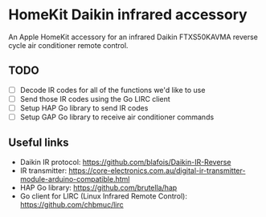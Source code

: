 # HomeKit Daikin infrared accessory

An Apple HomeKit accessory for an infrared Daikin FTXS50KAVMA reverse cycle air conditioner remote control.

## TODO

- [ ] Decode IR codes for all of the functions we'd like to use
- [ ] Send those IR codes using the Go LIRC client
- [ ] Setup HAP Go library to send IR codes
- [ ] Setup GAP Go library to receive air conditioner commands

## Useful links

* Daikin IR protocol: https://github.com/blafois/Daikin-IR-Reverse
* IR transmitter: https://core-electronics.com.au/digital-ir-transmitter-module-arduino-compatible.html
* HAP Go library: https://github.com/brutella/hap
* Go client for LIRC (Linux Infrared Remote Control): https://github.com/chbmuc/lirc
